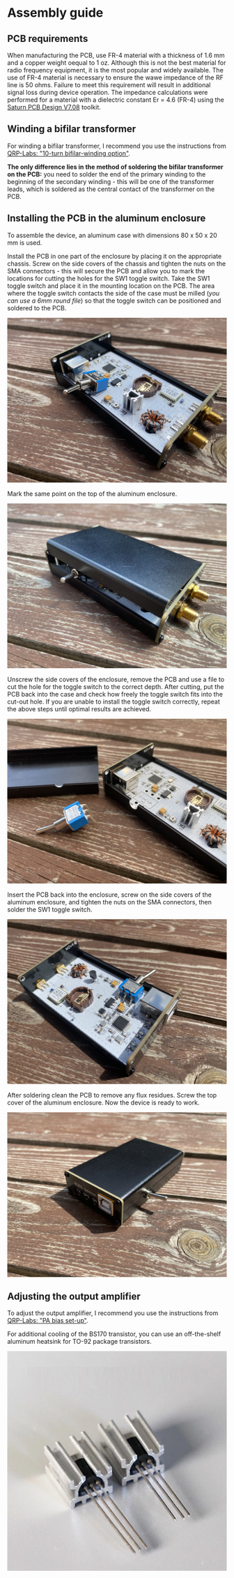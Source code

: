 # Assembly guide

## PCB requirements
When manufacturing the PCB, use FR-4 material with a thickness of 1.6 mm and a copper weight oequal to 1 oz. Although this is not the best material for radio frequency equipment, it is the most popular and widely available. The use of FR-4 material is necessary to ensure the wawe impedance of the RF line is 50 ohms. Failure to meet this requirement will result in additional signal loss during device operation. The impedance calculations were performed for a material with a dielectric constant Er = 4.6 (FR-4) using the [Saturn PCB Design V7.08](http://www.saturnpcb.com/pcb_toolkit/) toolkit.

## Winding a bifilar transformer
For winding a bifilar transformer, I recommend you use the instructions from [QRP-Labs: "10-turn bifilar-winding option"](https://qrp-labs.com/images/ultimate3s/assembly_u3s_r3_lt.pdf).  

**The only difference lies in the method of soldering the bifilar transformer on the PCB:** you need to solder the end of the primary winding to the beginning of the secondary winding - this will be one of the transformer leads, which is soldered as the central contact of the transformer on the PCB.

## Installing the PCB in the aluminum enclosure

To assemble the device, an aluminum case with dimensions 80 x 50 x 20 mm is used.

Install the PCB in one part of the enclosure by placing it on the appropriate chassis. Screw on the side covers of the chassis and tighten the nuts on the SMA connectors - this will secure the PCB and allow you to mark the locations for cutting the holes for the SW1 toggle switch. Take the SW1 toggle switch and place it in the mounting location on the PCB. The area where the toggle switch contacts the side of the case must be milled (_you can use a 6mm round file_) so that the toggle switch can be positioned and soldered to the PCB.  

![Toggle switch installation](./Resources/Enclosure-Toggle-switch-installation.jpg)  

Mark the same point on the top of the aluminum enclosure.  

![Toggle switch installation, top cover](./Resources/Enclosure-Toggle-switch-installation-top-cover.jpg)  

Unscrew the side covers of the enclosure, remove the PCB and use a file to cut the hole for the toggle switch to the correct depth. After cutting, put the PCB back into the case and check how freely the toggle switch fits into the cut-out hole. If you are unable to install the toggle switch correctly, repeat the above steps until optimal results are achieved.  

![Milled hole for toggle switch](./Resources/Enclosure-Milled-hole-for-toggle-switch.jpg) 

Insert the PCB back into the enclosure, screw on the side covers of the aluminum enclosure, and tighten the nuts on the SMA connectors, then solder the SW1 toggle switch.

![Soldering the toggle switch](./Resources/Enclosure-Soldering-the-toggle-switch.jpg)  

After soldering clean the PCB to remove any flux residues. Screw the top cover of the aluminum enclosure. Now the device is ready to work.

![Ready-made device](./Resources/Enclosure-Ready-made-device.jpg)  

## Adjusting the output amplifier
To adjust the output amplifier, I recommend you use the instructions from [QRP-Labs: "PA bias set-up"](https://qrp-labs.com/images/ultimate3s/assembly_u3s_r3_lt.pdf).

For additional cooling of the BS170 transistor, you can use an off-the-shelf aluminum heatsink for TO-92 package transistors.

![Ready-made device](./Resources/TO-92-heatsink.png)  